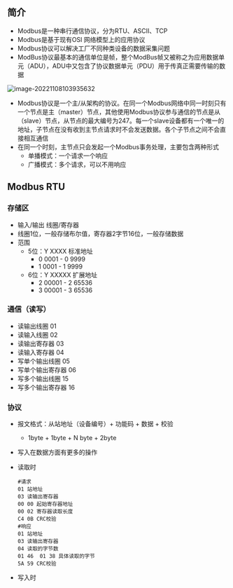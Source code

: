 ## 简介

- Modbus是一种串行通信协议，分为RTU、ASCII、TCP
- Modbus是基于现有OSI 网络模型上的应用协议
- Modbus协议可以解决工厂不同种类设备的数据采集问题
- ModBus协议最基本的通信单位是帧，整个ModBus帧又被称之为应用数据单元（ADU），ADU中又包含了协议数据单元（PDU）用于传真正需要传输的数据

![image-20221108103935632](C:\Users\BDA\Documents\Note\pic\image-20221108103935632.png)

- Modbus协议是一个主/从架构的协议。在同一个Modbus网络中同一时刻只有一个节点是主（master）节点，其他使用Modbus协议参与通信的节点是从（slave）节点，从节点的最大编号为247。每一个slave设备都有一个唯一的地址，子节点在没有收到主节点请求时不会发送数据。各个子节点之间不会直接相互通信
- 在同一个时刻，主节点只会发起一个Modbus事务处理，主要包含两种形式
  - 单播模式：一个请求一个响应
  - 广播模式：多个请求，可以不用响应

## Modbus RTU

### 存储区

- 输入/输出   线圈/寄存器
- 线圈1位，一般存储布尔值，寄存器2字节16位，一般存储数据
- 范围
  - 5位：Y   XXXX   标准地址
    - 0   0001 - 0   9999
    - 1   0001 - 1   9999
  - 6位：Y   XXXXX   扩展地址
    - 2  00001 - 2   65536
    - 3  00001 - 3   65536

### 通信（读写）

- 读输出线圈	01
- 读输入线圈	02
- 读输出寄存器	03
- 读输入寄存器	04
- 写单个输出线圈	05
- 写单个输出寄存器	06
- 写多个输出线圈	15
- 写多个输出寄存器	16

### 协议

- 报文格式：从站地址（设备编号）+ 功能码 + 数据 + 校验 

  - 1byte + 1byte + N byte + 2byte

- 写入在数据方面有更多的操作

- 读取时

  ```shell
  #请求
  01 站地址
  03 读输出寄存器
  00 00 起始寄存器地址
  00 02 寄存器读取长度
  C4 0B CRC校验
  #响应
  01 站地址
  03 读输出寄存器
  04 读取的字节数
  01 46  01 38 具体读取的字节
  5A 59 CRC校验
  ```

- 写入时

  ```shell
  ```

  